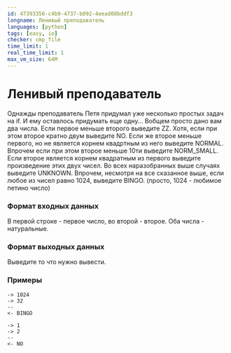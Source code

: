 ```yaml
---
id: 47393356-c4b9-4737-b092-4eead08bddf3
longname: Ленивый преподаватель
languages: [python]
tags: [easy, io]
checker: cmp_file
time_limit: 1
real_time_limit: 1
max_vm_size: 64M
---
```


<h1>Ленивый преподаватель</h1>

Однажды преподаватель Петя придумал уже несколько простых задач на if. И ему оставлось придумать еще одну... Вобщем просто дано вам два числа. Если первое меньше второго выведите ZZ. Хотя, если при этом второе кратно двум выведите NO. Если же второе меньше первого, но не является корнем квадртным из него выведите NORMAL. Впрочем если при этом второе меньше 10ти выведите NORM_SMALL. Если второе является корнем квадратным из первого выведите произведение этих двух чисел. Во всех наразобранных выше случаях выведите UNKNOWN. Впрочем, несмотря на все сказанное выше, если любое из чисел равно 1024, выведите BINGO. (просто, 1024 - любимое петино число)

### Формат входных данных

В первой строке - первое число, во второй - второе. Оба числа - натуральные.

### Формат выходных данных

Выведите то что нужно вывести.

### Примеры

```
-> 1024
-> 32
--
<- BINGO
```

```
-> 1
-> 2
--
<- NO
```
